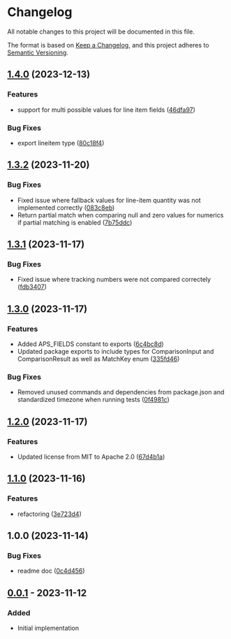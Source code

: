 # Changelog

All notable changes to this project will be documented in this file.

The format is based on [Keep a Changelog](https://keepachangelog.com/en/1.0.0/),
and this project adheres to [Semantic Versioning](https://semver.org/spec/v2.0.0.html).

## [1.4.0](https://github.com/klarna-incubator/aps-evaluator/compare/v1.3.2...v1.4.0) (2023-12-13)


### Features

* support for multi possible values for line item fields ([46dfa97](https://github.com/klarna-incubator/aps-evaluator/commit/46dfa979ece5e2660328675b99b8f7d30ecd13cb))


### Bug Fixes

* export lineitem type ([80c18f4](https://github.com/klarna-incubator/aps-evaluator/commit/80c18f407ab18ecb69ae525b82c585d49692d9f4))

## [1.3.2](https://github.com/klarna-incubator/aps-evaluator/compare/v1.3.1...v1.3.2) (2023-11-20)


### Bug Fixes

* Fixed issue where fallback values for line-item quantity was not implemented correctly ([083c8eb](https://github.com/klarna-incubator/aps-evaluator/commit/083c8ebdfa02fbab09bb0f033150784be8f2fb5c))
* Return partial match when comparing null and zero values for numerics if partial matching is enabled ([7b75ddc](https://github.com/klarna-incubator/aps-evaluator/commit/7b75ddcce377b89da3d35689591938f7ab99f300))

## [1.3.1](https://github.com/klarna-incubator/aps-evaluator/compare/v1.3.0...v1.3.1) (2023-11-17)


### Bug Fixes

* Fixed issue where tracking numbers were not compared correctely ([fdb3407](https://github.com/klarna-incubator/aps-evaluator/commit/fdb340730c2a9ca2fbdd2149324ec4e569475a6d))

## [1.3.0](https://github.com/klarna-incubator/aps-evaluator/compare/v1.2.0...v1.3.0) (2023-11-17)


### Features

* Added APS_FIELDS constant to exports ([6c4bc8d](https://github.com/klarna-incubator/aps-evaluator/commit/6c4bc8db9ec8797002953eb2fe4f54eb48640986))
* Updated package exports to include types for ComparisonInput and ComparisonResult as well as MatchKey enum ([335fd46](https://github.com/klarna-incubator/aps-evaluator/commit/335fd46d142e10e1d0b190a283464f273c2b74a1))


### Bug Fixes

* Removed unused commands and dependencies from package.json and standardized timezone when running tests ([0f4981c](https://github.com/klarna-incubator/aps-evaluator/commit/0f4981ca829521e2924cf1c6c8ab92d25fbefb36))

## [1.2.0](https://github.com/klarna-incubator/aps-evaluator/compare/v1.1.0...v1.2.0) (2023-11-17)


### Features

* Updated license from MIT to Apache 2.0 ([67d4b1a](https://github.com/klarna-incubator/aps-evaluator/commit/67d4b1ace86bb75febd734895350952820a3f12b))

## [1.1.0](https://github.com/klarna-incubator/aps-evaluator/compare/v1.0.0...v1.1.0) (2023-11-16)


### Features

* refactoring ([3e723d4](https://github.com/klarna-incubator/aps-evaluator/commit/3e723d40d4ee60f7004b0fcc7716359edcb830e6))

## 1.0.0 (2023-11-14)


### Bug Fixes

* readme doc ([0c4d456](https://github.com/klarna-incubator/aps-evaluator/commit/0c4d45653dd0bfdd95e0d7875105632126272197))

## [0.0.1] - 2023-11-12

### Added

- Initial implementation

<!-- Markdown link dfn's -->

[0.0.1]: https://github.com/klarna-incubator/TODO/releases/tag/v0.0.1
